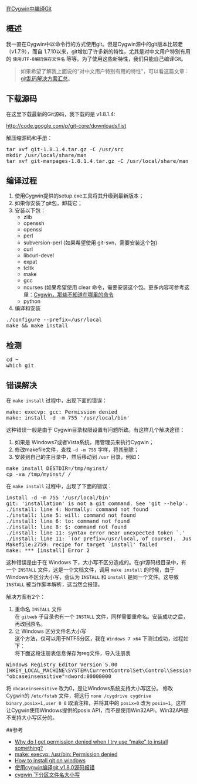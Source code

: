 [在Cygwin中编译Git](http://zengrong.net/post/1817.htm)

## 概述

我一直在Cygwin中以命令行的方式使用git。但是Cygwin源中的git版本比较老（v1.7.9），而自 1.7.10以来，git增加了许多新的特性，尤其是对中文用户特别有用的 `使用UTF-8编码保存文件名` 等等。为了使用这些新特性，我们只能自己编译Git。

>如果希望了解我上面说的“对中文用户特别有用的特性”，可以看这篇文章：[git乱码解决方案汇总](http://zengrong.net/post/1249.htm)。

## 下载源码

在这里下载最新的Git源码，我下载的是 v1.8.1.4:

<http://code.google.com/p/git-core/downloads/list>

解压缩源码和手册：<!-- more -->

<pre lang="BASH">
tar xvf git-1.8.1.4.tar.gz -C /usr/src
mkdir /usr/local/share/man
tar xvf git-manpages-1.8.1.4.tar.gz -C /usr/local/share/man
</pre>

## 编译过程

1. 使用Cygwin提供的setup.exe工具将其升级到最新版本；
2. 如果你安装了git包，卸载它；
3. 安装以下包：
	* zlib
	* openssh
	* openssl
	* perl
	* subversion-perl (如果希望使用 git-svn，需要安装这个包)
	* curl
	* libcurl-devel
	* expat
	* tcltk
	* make
	* gcc
	* ncurses (如果希望使用 clear 命令，需要安装这个包。更多内容可参考这里：[Cygwin，那些不知道在哪里的命令](http://zengrong.net/post/1812.htm)
	* python
4. 编译和安装  
<pre lang="BASH">
./configure --prefix=/usr/local
make && make install
</pre>


## 检测

<pre lang="BASH">
cd ~
which git
</pre>

## 错误解决

在 `make install` 过程中，出现下面的错误：

<pre lang="BASH">
make: execvp: gcc: Permission denied
make: install -d -m 755 '/usr/local/bin'
</pre>

这种错误一般是由于 Cygwin目录权限设置有问题所致。有这样几个解决途径：

1. 如果是 Windows7或者Vista系统，用管理员来执行Cygwin；
2. 修改makefile文件，查找 `-d -m 755` 字样，将其删除；
3. 安装到自己的主目录中，然后移动到 `/usr` 目录，例如：
<pre lang="BASH">
make install DESTDIR=/tmp/myinst/
cp -va /tmp/myinst/ /
</pre>

在 `make install` 过程中，出现了下面的错误：

<pre lang="BASH">
install -d -m 755 '/usr/local/bin'
git: 'installation' is not a git command. See 'git --help'.
./install: line 4: Normally: command not found
./install: line 5: will: command not found
./install: line 6: to: command not found
./install: line 8: $: command not found
./install: line 11: syntax error near unexpected token `.'
./install: line 11: `(or prefix=/usr/local, of course).  Just like any program suite'
Makefile:2759: recipe for target `install' failed
make: *** [install] Error 2
</pre>

这种错误是由于在 Windows 下，大小写不区分造成的。在git源码根目录中，有一个 `INSTALL` 文件，这是一个文档文件，调用 `make install` 的时候，由于Windows不区分大小写，会认为 `INSTALL` 和 `install` 是同一个文件。这导致 `INSTALL` 被当作脚本解析，这当然会报错。

解决方案有2个：
1. 重命名 `INSTALL` 文件  
在 `gitweb` 子目录也有一个 `INSTALL` 文件，同样需要重命名。安装成功之后，再改回原名。
2. 让 Windows 区分文件名大小写  
这个方法，仅可以用于NTFS分区，我在 `Windows 7 x64` 下测试成功，过程如下：  
将下面这段注册表信息保存为reg文件，导入注册表  
<pre>
Windows Registry Editor Version 5.00
[HKEY_LOCAL_MACHINE\SYSTEM\CurrentControlSet\Control\Session Manager\kernel]
"obcaseinsensitive"=dword:00000000
</pre>
将 `obcaseinsensitive` 改为0，是让Windows系统支持大小写区分。
修改Cygwin的 `/etc/fstab` 文件，将这行 `none /cygdrive cygdrive binary,posix=1,user 0 0` 取消注释，并将其中的 `posix=0` 改为 `posix=1`。这样让Cygwin使用Windows提供的posix API，而不是使用Win32API。Win32API是不支持大小写区分的。

##参考

* [Why do I get permission denied when I try use “make” to install something?](http://stackoverflow.com/questions/9106536/why-do-i-get-permission-denied-when-i-try-use-make-to-install-something)
* [make: execvp: /usr/bin: Permission denied](https://bbs.archlinux.org/viewtopic.php?id=57631)
* [How to install git on windows](http://blog.laranjee.com/how-to-install-git-on-windows/)
* [使用cygwin编译git v1.8.0源码报错](http://bbs.csdn.net/topics/390254119)
* [cygwin 下分区文件名大小写](http://blog.chinaunix.net/uid-20727076-id-1885394.html)
